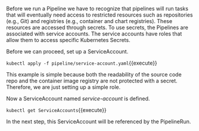 Before we run a Pipeline we have to recognize that pipelines will run tasks that will eventually need access to restricted resources such as repositories (e.g., Git) and registries (e.g., container and chart registries). These resources are accessed through secrets. To use secrets, the Pipelines are associated with service accounts. The service accounts have roles that allow them to access specific Kubernetes Secrets.

Before we can proceed, set up a ServiceAccount.

`kubectl apply -f pipeline/service-account.yaml`{{execute}}

This example is simple because both the readability of the source code repo and the container image registry are not protected with a secret. Therefore, we are just setting up a simple role.

Now a ServiceAccount named _service-account_ is defined.

`kubectl get ServiceAccounts`{{execute}}

In the next step, this ServiceAccount will be referenced by the PipelineRun.

